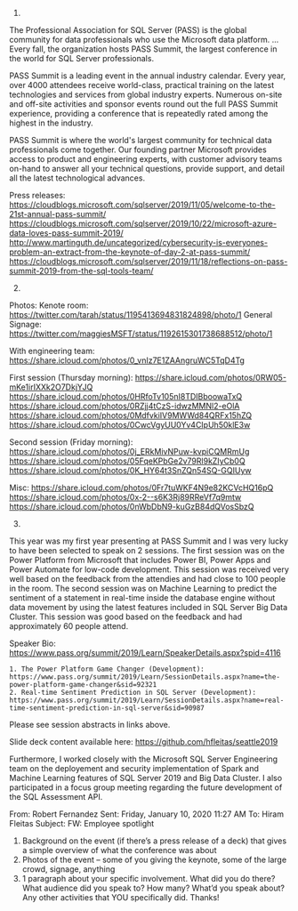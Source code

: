 1.

The Professional Association for SQL Server (PASS) is the global community for data professionals who use the Microsoft data platform. ... Every fall, the organization hosts PASS Summit, the largest conference in the world for SQL Server professionals.

PASS Summit is a leading event in the annual industry calendar. Every year, over 4000 attendees receive world-class, practical training on the latest technologies and services from global industry experts. Numerous on-site and off-site activities and sponsor events round out the full PASS Summit experience, providing a conference that is repeatedly rated among the highest in the industry. 

PASS Summit is where the world's largest community for technical data professionals come together. Our founding partner Microsoft provides access to product and engineering experts, with customer advisory teams on-hand to answer all your technical questions, provide support, and detail all the latest technological advances.

Press releases:
https://cloudblogs.microsoft.com/sqlserver/2019/11/05/welcome-to-the-21st-annual-pass-summit/
https://cloudblogs.microsoft.com/sqlserver/2019/10/22/microsoft-azure-data-loves-pass-summit-2019/
http://www.martinguth.de/uncategorized/cybersecurity-is-everyones-problem-an-extract-from-the-keynote-of-day-2-at-pass-summit/
https://cloudblogs.microsoft.com/sqlserver/2019/11/18/reflections-on-pass-summit-2019-from-the-sql-tools-team/


2. 

Photos:
Kenote room: https://twitter.com/tarah/status/1195413694831824898/photo/1
General Signage: https://twitter.com/maggiesMSFT/status/1192615301738688512/photo/1


With engineering team:
https://share.icloud.com/photos/0_vnIz7E1ZAAngruWC5TqD4Tg

First session (Thursday morning):
https://share.icloud.com/photos/0RW05-mKe1irIXXk2O7DkjYJQ
https://share.icloud.com/photos/0HRfoTv105nI8TDIBboowaTxQ
https://share.icloud.com/photos/0RZjj4tCzS-idwzMMNl2-eOlA
https://share.icloud.com/photos/0MdfvkiIV9MWWd84QRFx15hZQ
https://share.icloud.com/photos/0CwcVgyUU0Yv4CIpUh50klE3w

Second session (Friday morning):
https://share.icloud.com/photos/0j_ERkMivNPuw-kvpiCQMRmUg
https://share.icloud.com/photos/05FqeKPbGe2v79Rl9kZIyCb0Q
https://share.icloud.com/photos/0K_HY64t3SnZQn54SQ-GQIUyw

Misc:
https://share.icloud.com/photos/0Fr7tuWKF4N9e82KCVcHQ16pQ
https://share.icloud.com/photos/0x-2--s6K3Rj89RReVf7q9mtw
https://share.icloud.com/photos/0nWbDbN9-kuGzB84dQVosSbzQ


3.

This year was my first year presenting at PASS Summit and I was very lucky to have been selected to speak on 2 sessions. 
The first session was on the Power Platform from Microsoft that includes Power BI, Power Apps and Power Automate for low-code development. This session was received very well based on the feedback from the attendies and had close to 100 people in the room. 
The second session was on Machine Learning to predict the sentiment of a statement in real-time inside the database engine without data movement by using the latest features included in SQL Server Big Data Cluster. This session was good based on the feedback and had approximately 60 people attend.

Speaker Bio: https://www.pass.org/summit/2019/Learn/SpeakerDetails.aspx?spid=4116

	1. The Power Platform Game Changer (Development): https://www.pass.org/summit/2019/Learn/SessionDetails.aspx?name=the-power-platform-game-changer&sid=92321
	2. Real-time Sentiment Prediction in SQL Server (Development): https://www.pass.org/summit/2019/Learn/SessionDetails.aspx?name=real-time-sentiment-prediction-in-sql-server&sid=90987
	
Please see session abstracts in links above. 

Slide deck content available here: https://github.com/hfleitas/seattle2019

Furthermore, I worked closely with the Microsoft SQL Server Engineering team on the deployement and security implementation of Spark and Machine Learning features of SQL Server 2019 and Big Data Cluster. I also participated in a focus group meeting regarding the future development of the SQL Assessment API.



From: Robert Fernandez
Sent: Friday, January 10, 2020 11:27 AM
To: Hiram Fleitas
Subject: FW: Employee spotlight
 
1.	Background on the event (if there’s a press release of a deck) that gives a simple overview of what the conference was about
2.	Photos of the event – some of you giving the keynote, some of the large crowd, signage, anything
3.	1 paragraph about your specific involvement. What did you do there? What audience did you speak to? How many? What’d you speak about? Any other activities that YOU specifically did. 
Thanks!
 
